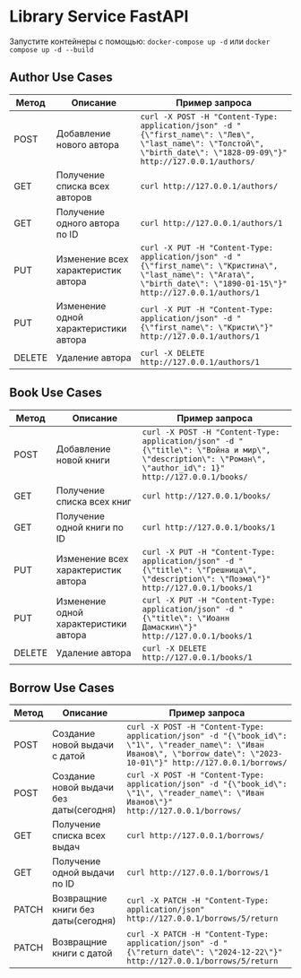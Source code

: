 
# Library Service FastAPI


Запустите контейнеры с помощью: `docker-compose up -d` или `docker compose up -d --build`




## Author Use Cases

| Метод  | Описание                                | Пример запроса                                                                                                                  |
|--------|-----------------------------------------|-------------------------------------------------------------------------------------------------------------------------------|
| POST   | Добавление нового автора                | `curl -X POST -H "Content-Type: application/json" -d "{\"first_name\": \"Лев\", \"last_name\": \"Толстой\", \"birth_date\": \"1828-09-09\"}" http://127.0.0.1/authors/` |
| GET    | Получение списка всех авторов           | `curl http://127.0.0.1/authors/`                                                                                             |
| GET    | Получение одного автора по ID           | `curl http://127.0.0.1/authors/1`                                                                                             |
| PUT    | Изменение всех характеристик автора     | `curl -X PUT -H "Content-Type: application/json" -d "{\"first_name\": \"Кристина\", \"last_name\": \"Агата\", \"birth_date\": \"1890-01-15\"}" http://127.0.0.1/authors/1` |
| PUT    | Изменение одной характеристики автора   | `curl -X PUT -H "Content-Type: application/json" -d "{\"first_name\": \"Кристи\"}" http://127.0.0.1/authors/1`               |
| DELETE | Удаление автора                         | `curl -X DELETE http://127.0.0.1/authors/1`                                                                                    |



## Book Use Cases
| Метод  | Описание                                | Пример запроса                                                                                                                  |
|--------|-----------------------------------------|-------------------------------------------------------------------------------------------------------------------------------|
| POST   | Добавление новой книги                  | `curl -X POST -H "Content-Type: application/json" -d "{\"title\": \"Война и мир\", \"description\": \"Роман\", \"author_id\": 1}" http://127.0.0.1/books/` |
| GET    | Получение списка всех книг              | `curl http://127.0.0.1/books/`                                                                                             |
| GET    | Получение одной книги по ID             | `curl http://127.0.0.1/books/1`                                                                                             |
| PUT    | Изменение всех характеристик автора     | `curl -X PUT -H "Content-Type: application/json" -d "{\"title\": \"Грешница\", \"description\": \"Поэма\"}" http://127.0.0.1/books/1` |
| PUT    | Изменение одной характеристики автора   | `curl -X PUT -H "Content-Type: application/json" -d "{\"title\": \"Иоанн Дамаскин\"}" http://127.0.0.1/books/1`               |
| DELETE | Удаление автора                         | `curl -X DELETE http://127.0.0.1/books/1`                                                                                    |


## Borrow Use Cases
| Метод  | Описание                                | Пример запроса                                                                                                                  |
|--------|-----------------------------------------|-------------------------------------------------------------------------------------------------------------------------------|
| POST   | Создание новой выдачи с датой           | `curl -X POST -H "Content-Type: application/json" -d "{\"book_id\": \"1\", \"reader_name\": \"Иван Иванов\", \"borrow_date\": \"2023-10-01\"}" http://127.0.0.1/borrows/` |
| POST   | Создание новой выдачи без даты(сегодня) | `curl -X POST -H "Content-Type: application/json" -d "{\"book_id\": \"1\", \"reader_name\": \"Иван Иванов\"}" http://127.0.0.1/borrows/` |
| GET    | Получение списка всех выдач             | `curl http://127.0.0.1/borrows/`                                                                                             |
| GET    | Получение одной выдачи по ID            | `curl http://127.0.0.1/borrows/1`                                                                                             |
| PATCH  | Возвращние книги без даты(сегодня)      | `curl -X PATCH -H "Content-Type: application/json" http://127.0.0.1/borrows/5/return` |
| PATCH  | Возвращние книги с датой                | `curl -X PATCH -H "Content-Type: application/json" -d "{\"return_date\": \"2024-12-22\"}" http://127.0.0.1/borrows/5/return`               |




